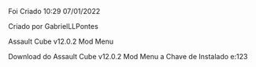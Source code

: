 Foi Criado 10:29 07/01/2022

Criado por GabrielLLPontes

Assault Cube v12.0.2 Mod Menu

Download do Assault Cube v12.0.2 Mod Menu a Chave de Instalado e:123


